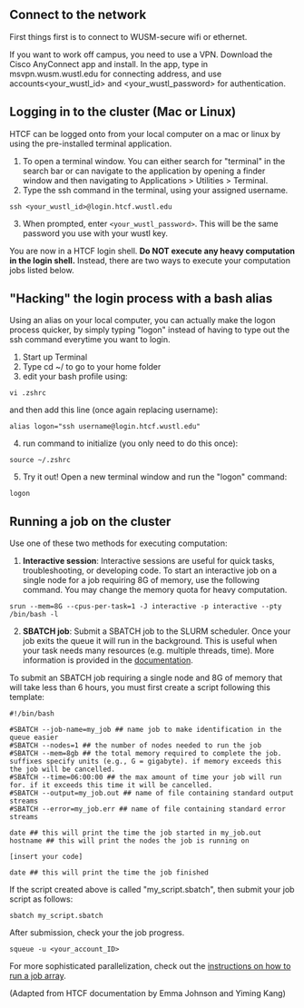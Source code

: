 ## Connect to the network
First things first is to connect to WUSM-secure wifi or ethernet.

If you want to work off campus, you need to use a VPN. Download the Cisco AnyConnect app and install. In the app, type in msvpn.wusm.wustl.edu for connecting address, and use accounts\<your_wustl_id> and <your_wustl_password> for authentication.

## Logging in to the cluster (Mac or Linux)
HTCF can be logged onto from your local computer on a mac or linux by using the pre-installed terminal application.
1. To open a terminal window. You can either search for "terminal" in the search bar or can navigate to the application by opening a finder window and then navigating to Applications > Utilities > Terminal.
2. Type the ssh command in the terminal, using your assigned username.

```
ssh <your_wustl_id>@login.htcf.wustl.edu
```

3. When prompted, enter ```<your_wustl_password>```. This will be the same password you use with your wustl key.

You are now in a HTCF login shell. **Do NOT execute any heavy computation in the login shell.** Instead, there are two ways to execute your computation jobs listed below.

## "Hacking" the login process with a bash alias
Using an alias on your local computer, you can actually make the logon process quicker, by simply typing "logon" instead of having to type out the ssh command everytime you want to login.

1. Start up Terminal
2. Type cd ~/ to go to your home folder
3. edit your bash profile using:
```
vi .zshrc
```
and then add this line (once again replacing username):
```
alias logon="ssh username@login.htcf.wustl.edu"
```
4. run command to initialize (you only need to do this once):
```
source ~/.zshrc
```
5. Try it out! Open a new terminal window and run the "logon" command:
```
logon
```

## Running a job on the cluster

Use one of these two methods for executing computation:

1. **Interactive session**: Interactive sessions are useful for quick tasks, troubleshooting, or developing code.
To start an interactive job on a single node for a job requiring 8G of memory, use the following command. You may change the memory quota for heavy computation. 
```
srun --mem=8G --cpus-per-task=1 -J interactive -p interactive --pty /bin/bash -l
```

2. **SBATCH job**: Submit a SBATCH job to the SLURM scheduler. Once your job exits the queue it will run in the background.  This is useful when your task needs many resources (e.g. multiple threads, time). More information is provided in the [documentation](https://slurm.schedmd.com/documentation.html).


To submit an SBATCH job requiring a single node and 8G of memory that will take less than 6 hours, you must first create a script following this template:
```
#!/bin/bash

#SBATCH --job-name=my_job ## name job to make identification in the queue easier
#SBATCH --nodes=1 ## the number of nodes needed to run the job
#SBATCH --mem=8gb ## the total memory required to complete the job. suffixes specify units (e.g., G = gigabyte). if memory exceeds this the job will be cancelled.
#SBATCH --time=06:00:00 ## the max amount of time your job will run for. if it exceeds this time it will be cancelled.
#SBATCH --output=my_job.out ## name of file containing standard output streams
#SBATCH --error=my_job.err ## name of file containing standard error streams

date ## this will print the time the job started in my_job.out
hostname ## this will print the nodes the job is running on 

[insert your code]

date ## this will print the time the job finished 
```

If the script created above is called "my_script.sbatch", then submit your job script as follows:
```
sbatch my_script.sbatch
```
After submission, check your the job progress.
```
squeue -u <your_account_ID>
```
For more sophisticated parallelization, check out the [instructions on how to run a job array](https://htcf.wustl.edu/docs/runningjobs/).


(Adapted from HTCF documentation by Emma Johnson and Yiming Kang)


